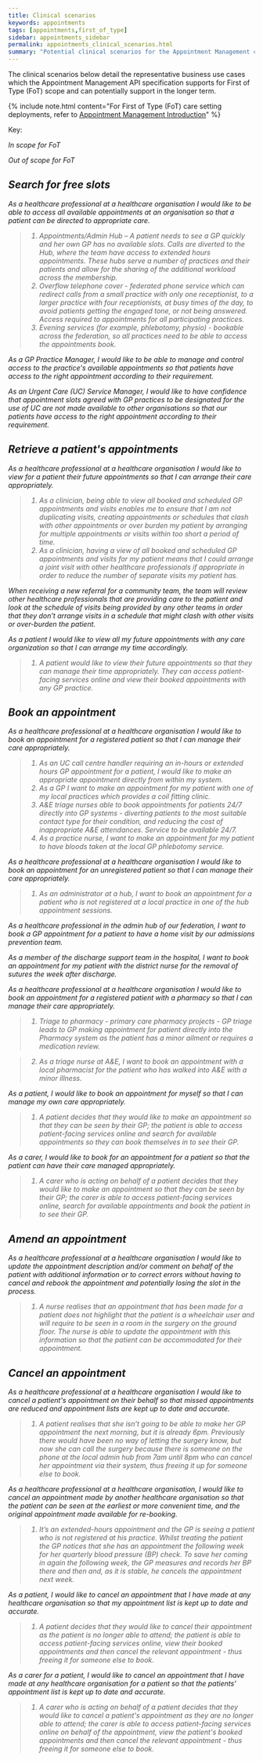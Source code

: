 ```yaml
---
title: Clinical scenarios
keywords: appointments
tags: [appointments,first_of_type]
sidebar: appointments_sidebar
permalink: appointments_clinical_scenarios.html
summary: "Potential clinical scenarios for the Appointment Management capability pack"
---
```


The clinical scenarios below detail the representative business use cases which the Appointment Management API specification supports for First of Type (FoT) scope and can potentially support in the longer term.  

{% include note.html content="For First of Type (FoT) care setting deployments, refer to [Appointment Management Introduction](appointments.html)" %}

Key:

<i class='fa fa-check'/> In scope for FoT

<i class='fa fa-road'/> Out of scope for FoT

## Search for free slots ##

<i class='fa fa-check'/> As a healthcare professional at a healthcare organisation I would like to be able to access all available appointments at an organisation so that a patient can be directed to appropriate care.

> 1. Appointments/Admin Hub – A patient needs to see a GP quickly and her own GP has no available slots.  Calls are diverted to the  Hub, where the team have access to extended hours appointments.  These hubs serve a number of practices and their patients and allow for the sharing of the additional workload across the membership.
> 2. Overflow telephone cover - federated phone service which can redirect calls from a small practice with only one receptionist, to a larger practice with four receptionists, at busy times of the day, to avoid patients getting the engaged tone, or not being answered.  Access required to appointments for all participating practices.
> 3. Evening services (for example, phlebotomy, physio) - bookable across the federation, so all practices need to be able to access the appointments book.

<i class='fa fa-check'/> As a GP Practice Manager, I would like to be able to manage and control access to the practice's available appointments so that patients have access to the right appointment according to their requirement.

<i class='fa fa-check'/> As an Urgent Care (UC) Service Manager, I would like to have confidence that appointment slots agreed with GP practices to be designated for the use of UC are not made available to other organisations so that our patients have access to the right appointment according to their requirement.


## Retrieve a patient's appointments ##

<i class='fa fa-check'/> As a healthcare professional at a healthcare organisation I would like to view for a patient their future appointments so that I can arrange their care appropriately.

> 1. As a clinician, being able to view all booked and scheduled GP appointments and visits enables me to ensure that I am not duplicating visits, creating appointments or schedules that clash with other appointments or over burden my patient by arranging for multiple appointments or visits within too short a period of time.
> 2. As a clinician, having a view of all booked and scheduled GP appointments and visits for my patient means that I could arrange a joint visit with other healthcare professionals if appropriate in order to reduce the number of separate visits my patient has.

<i class='fa fa-road'/> When receiving a new referral for a community team, the team will review other healthcare professionals that are providing care to the patient and look at the schedule of visits being provided by any other teams in order that they don’t arrange visits in a schedule that might clash with other visits or over-burden the patient.

<i class='fa fa-road'/> As a patient I would like to view all my future appointments with any care organization so that I can arrange my time accordingly.

> 1. A patient would like to view their future appointments so that they can manage their time appropriately. They can access patient-facing services online and view their booked appointments with any GP practice.


## Book an appointment ##
<i class='fa fa-check'/> As a healthcare professional at a healthcare organisation I would like to book an appointment for a registered patient so that I can manage their care appropriately.

> 1. As an UC call centre handler requiring an in-hours or extended hours GP appointment for a patient, I would like to make an appropriate appointment directly from within my system. 
> 2. As a GP I want to make an appointment for my patient with one of my local practices which provides a coil fitting clinic. 
> 3. A&E triage nurses able to book appointments for patients 24/7 directly into GP systems - diverting patients to the most suitable contact type for their condition, and reducing the cost of inappropriate A&E attendances. Service to be available 24/7.
> 4. As a practice nurse, I want to make an appointment for my patient to have bloods taken at the local GP phlebotomy service. 

<i class='fa fa-check'/> As a healthcare professional at a healthcare organisation I would like to book an appointment for an unregistered patient so that I can manage their care appropriately.

> 1. As an administrator at a hub, I want to book an appointment for a patient who is not registered at a local practice in one of the hub appointment sessions.  

<i class='fa fa-road'/>  As a healthcare professional in the admin hub of our federation, I want to book a GP appointment for a patient to have a home visit by our admissions prevention team.

<i class='fa fa-road'/>  As a member of the discharge support team in the hospital, I want to book an appointment for my patient with the district nurse for the removal of sutures the week after discharge.

<i class='fa fa-road'/> As a healthcare professional at a healthcare organisation I would like to book an appointment for a registered patient with a pharmacy so that I can manage their care appropriately.

> 1. Triage to pharmacy - primary care pharmacy projects - GP triage leads to GP making appointment for patient directly into the Pharmacy system as the patient has a minor ailment or requires a medication review. 

> 2. As a triage nurse at A&E, I want to book an appointment with a local pharmacist for the patient who has walked into A&E with a minor illness.


<i class='fa fa-road'/> As a patient, I would like to book an appointment for myself so that I can manage my own care appropriately.

> 1. A patient decides that they would like to make an appointment so that they can be seen by their GP; the patient is able to access patient-facing services online and search for available appointments so they can book themselves in to see their GP.

<i class='fa fa-road'/> As a carer, I would like to book for an appointment for a patient so that the patient can have their care managed appropriately.

> 1. A carer who is acting on behalf of a patient decides that they would like to make an appointment so that they can be seen by their GP; the carer is able to access patient-facing services online, search for available appointments and book the patient in to see their GP.

## Amend an appointment ##

<i class='fa fa-check'/>As a healthcare professional at a healthcare organisation I would like to update the appointment description and/or comment on behalf of the patient with additional information or to correct errors without having to cancel and rebook the appointment and potentially losing the slot in the process.

> 1.	A nurse realises that an appointment that has been made for a patient does not highlight that the patient is a wheelchair user and will require to be seen in a room in the surgery on the ground floor. The nurse is able to update the appointment with this information so that the patient can be accommodated for their appointment.

## Cancel an appointment ##

<i class='fa fa-check'/>As a healthcare professional at a healthcare organisation I would like to cancel a patient's appointment on their behalf so that missed appointments are reduced and appointment lists are kept up to date and accurate.

> 1. A patient realises that she isn’t going to be able to make her GP appointment the next morning, but it is already 6pm. Previously there would have been no way of letting the surgery know, but now she can call the surgery because there is someone on the phone at the local admin hub from 7am until 8pm who can cancel her appointment via their system, thus freeing it up for someone else to book.

<i class='fa fa-check'/> As a healthcare professional at a healthcare organisation, I would like to cancel an appointment made by another healthcare organisation so that the patient can be seen at the earliest or more convenient time, and the original appointment made available for re-booking.

> 1. It’s an extended-hours appointment and the GP is seeing a patient who is not registered at his practice. Whilst treating the patient the GP notices that she has an appointment the following week for her quarterly blood pressure (BP) check. To save her coming in again the following week, the GP measures and records her BP there and then and, as it is stable, he cancels the appointment next week.

<i class='fa fa-road'/> As a patient, I would like to cancel an appointment that I have made at any healthcare organisation so that my appointment list is kept up to date and accurate.

> 1. A patient decides that they would like to cancel their appointment as the patient is no longer able to attend; the patient is able to access patient-facing services online, view their booked appointments and then cancel the relevant appointment - thus freeing it for someone else to book.

<i class='fa fa-road'/> As a carer for a patient, I would like to cancel an appointment that I have made at any healthcare organisation for a patient so that the patients' appointment list is kept up to date and accurate.
	
> 1. A carer who is acting on behalf of a patient decides that they would like to cancel a patient's appointment as they are no longer able to attend; the carer is able to access patient-facing services online on behalf of the appointment, view the patient's booked appointments and then cancel the relevant appointment - thus freeing it for someone else to book.

